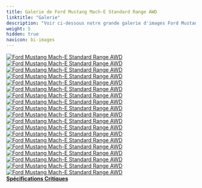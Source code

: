 ```yaml
---
title: Galerie de Ford Mustang Mach-E Standard Range AWD
linktitle: "Galerie"
description: "Voir ci-dessous notre grande galerie d'images Ford Mustang Mach-E Standard Range AWD. Cliquez sur les images pour des versions haute résolution."
weight: 5
hidden: true
navicon: bi-images
---
```

<!-- markdownlint-disable MD033 -->
<div class="row" id ="my-gallery">
	<div class="pswp-grid-item col-6 col-md-4">
		<a href="https://media.evkx.net/multimedia/models/ford/mustang_mach-e/mustang_mach-e_standard_range_awd/charging_1.jpg"
data-pswp-src="https://media.evkx.net/multimedia/models/ford/mustang_mach-e/mustang_mach-e_standard_range_awd/charging_1.jpg"
data-pswp-width="3000"
data-pswp-height="1736" 
target="_blank">
			<img src="https://media.evkx.net/multimedia/models/ford/mustang_mach-e/mustang_mach-e_standard_range_awd/charging_1_xst.jpg" alt="Ford Mustang Mach-E Standard Range AWD" class="img-fluid " />
		</a>
	</div>
	<div class="pswp-grid-item col-6 col-md-4">
		<a href="https://media.evkx.net/multimedia/models/ford/mustang_mach-e/mustang_mach-e_standard_range_awd/charging_2.jpg"
data-pswp-src="https://media.evkx.net/multimedia/models/ford/mustang_mach-e/mustang_mach-e_standard_range_awd/charging_2.jpg"
data-pswp-width="3000"
data-pswp-height="1999" 
target="_blank">
			<img src="https://media.evkx.net/multimedia/models/ford/mustang_mach-e/mustang_mach-e_standard_range_awd/charging_2_xst.jpg" alt="Ford Mustang Mach-E Standard Range AWD" class="img-fluid " />
		</a>
	</div>
	<div class="pswp-grid-item col-6 col-md-4">
		<a href="https://media.evkx.net/multimedia/models/ford/mustang_mach-e/mustang_mach-e_standard_range_awd/exterior_1.jpg"
data-pswp-src="https://media.evkx.net/multimedia/models/ford/mustang_mach-e/mustang_mach-e_standard_range_awd/exterior_1.jpg"
data-pswp-width="3000"
data-pswp-height="1642" 
target="_blank">
			<img src="https://media.evkx.net/multimedia/models/ford/mustang_mach-e/mustang_mach-e_standard_range_awd/exterior_1_xst.jpg" alt="Ford Mustang Mach-E Standard Range AWD" class="img-fluid " />
		</a>
	</div>
	<div class="pswp-grid-item col-6 col-md-4">
		<a href="https://media.evkx.net/multimedia/models/ford/mustang_mach-e/mustang_mach-e_standard_range_awd/exterior_2.jpg"
data-pswp-src="https://media.evkx.net/multimedia/models/ford/mustang_mach-e/mustang_mach-e_standard_range_awd/exterior_2.jpg"
data-pswp-width="3000"
data-pswp-height="2001" 
target="_blank">
			<img src="https://media.evkx.net/multimedia/models/ford/mustang_mach-e/mustang_mach-e_standard_range_awd/exterior_2_xst.jpg" alt="Ford Mustang Mach-E Standard Range AWD" class="img-fluid " />
		</a>
	</div>
	<div class="pswp-grid-item col-6 col-md-4">
		<a href="https://media.evkx.net/multimedia/models/ford/mustang_mach-e/mustang_mach-e_standard_range_awd/exterior_3.jpg"
data-pswp-src="https://media.evkx.net/multimedia/models/ford/mustang_mach-e/mustang_mach-e_standard_range_awd/exterior_3.jpg"
data-pswp-width="3000"
data-pswp-height="2001" 
target="_blank">
			<img src="https://media.evkx.net/multimedia/models/ford/mustang_mach-e/mustang_mach-e_standard_range_awd/exterior_3_xst.jpg" alt="Ford Mustang Mach-E Standard Range AWD" class="img-fluid " />
		</a>
	</div>
	<div class="pswp-grid-item col-6 col-md-4">
		<a href="https://media.evkx.net/multimedia/models/ford/mustang_mach-e/mustang_mach-e_standard_range_awd/exterior_4.jpg"
data-pswp-src="https://media.evkx.net/multimedia/models/ford/mustang_mach-e/mustang_mach-e_standard_range_awd/exterior_4.jpg"
data-pswp-width="3000"
data-pswp-height="2001" 
target="_blank">
			<img src="https://media.evkx.net/multimedia/models/ford/mustang_mach-e/mustang_mach-e_standard_range_awd/exterior_4_xst.jpg" alt="Ford Mustang Mach-E Standard Range AWD" class="img-fluid " />
		</a>
	</div>
	<div class="pswp-grid-item col-6 col-md-4">
		<a href="https://media.evkx.net/multimedia/models/ford/mustang_mach-e/mustang_mach-e_standard_range_awd/exterior_5.jpg"
data-pswp-src="https://media.evkx.net/multimedia/models/ford/mustang_mach-e/mustang_mach-e_standard_range_awd/exterior_5.jpg"
data-pswp-width="3000"
data-pswp-height="2250" 
target="_blank">
			<img src="https://media.evkx.net/multimedia/models/ford/mustang_mach-e/mustang_mach-e_standard_range_awd/exterior_5_xst.jpg" alt="Ford Mustang Mach-E Standard Range AWD" class="img-fluid " />
		</a>
	</div>
	<div class="pswp-grid-item col-6 col-md-4">
		<a href="https://media.evkx.net/multimedia/models/ford/mustang_mach-e/mustang_mach-e_standard_range_awd/frontseats_1.jpg"
data-pswp-src="https://media.evkx.net/multimedia/models/ford/mustang_mach-e/mustang_mach-e_standard_range_awd/frontseats_1.jpg"
data-pswp-width="3000"
data-pswp-height="1999" 
target="_blank">
			<img src="https://media.evkx.net/multimedia/models/ford/mustang_mach-e/mustang_mach-e_standard_range_awd/frontseats_1_xst.jpg" alt="Ford Mustang Mach-E Standard Range AWD" class="img-fluid " />
		</a>
	</div>
	<div class="pswp-grid-item col-6 col-md-4">
		<a href="https://media.evkx.net/multimedia/models/ford/mustang_mach-e/mustang_mach-e_standard_range_awd/frunk_1.jpg"
data-pswp-src="https://media.evkx.net/multimedia/models/ford/mustang_mach-e/mustang_mach-e_standard_range_awd/frunk_1.jpg"
data-pswp-width="3000"
data-pswp-height="1999" 
target="_blank">
			<img src="https://media.evkx.net/multimedia/models/ford/mustang_mach-e/mustang_mach-e_standard_range_awd/frunk_1_xst.jpg" alt="Ford Mustang Mach-E Standard Range AWD" class="img-fluid " />
		</a>
	</div>
	<div class="pswp-grid-item col-6 col-md-4">
		<a href="https://media.evkx.net/multimedia/models/ford/mustang_mach-e/mustang_mach-e_standard_range_awd/headlights_1.jpg"
data-pswp-src="https://media.evkx.net/multimedia/models/ford/mustang_mach-e/mustang_mach-e_standard_range_awd/headlights_1.jpg"
data-pswp-width="3000"
data-pswp-height="1999" 
target="_blank">
			<img src="https://media.evkx.net/multimedia/models/ford/mustang_mach-e/mustang_mach-e_standard_range_awd/headlights_1_xst.jpg" alt="Ford Mustang Mach-E Standard Range AWD" class="img-fluid " />
		</a>
	</div>
	<div class="pswp-grid-item col-6 col-md-4">
		<a href="https://media.evkx.net/multimedia/models/ford/mustang_mach-e/mustang_mach-e_standard_range_awd/interior_1.jpg"
data-pswp-src="https://media.evkx.net/multimedia/models/ford/mustang_mach-e/mustang_mach-e_standard_range_awd/interior_1.jpg"
data-pswp-width="3000"
data-pswp-height="1999" 
target="_blank">
			<img src="https://media.evkx.net/multimedia/models/ford/mustang_mach-e/mustang_mach-e_standard_range_awd/interior_1_xst.jpg" alt="Ford Mustang Mach-E Standard Range AWD" class="img-fluid " />
		</a>
	</div>
	<div class="pswp-grid-item col-6 col-md-4">
		<a href="https://media.evkx.net/multimedia/models/ford/mustang_mach-e/mustang_mach-e_standard_range_awd/interior_2.jpg"
data-pswp-src="https://media.evkx.net/multimedia/models/ford/mustang_mach-e/mustang_mach-e_standard_range_awd/interior_2.jpg"
data-pswp-width="3000"
data-pswp-height="1999" 
target="_blank">
			<img src="https://media.evkx.net/multimedia/models/ford/mustang_mach-e/mustang_mach-e_standard_range_awd/interior_2_xst.jpg" alt="Ford Mustang Mach-E Standard Range AWD" class="img-fluid " />
		</a>
	</div>
	<div class="pswp-grid-item col-6 col-md-4">
		<a href="https://media.evkx.net/multimedia/models/ford/mustang_mach-e/mustang_mach-e_standard_range_awd/interior_3.jpg"
data-pswp-src="https://media.evkx.net/multimedia/models/ford/mustang_mach-e/mustang_mach-e_standard_range_awd/interior_3.jpg"
data-pswp-width="3000"
data-pswp-height="2242" 
target="_blank">
			<img src="https://media.evkx.net/multimedia/models/ford/mustang_mach-e/mustang_mach-e_standard_range_awd/interior_3_xst.jpg" alt="Ford Mustang Mach-E Standard Range AWD" class="img-fluid " />
		</a>
	</div>
	<div class="pswp-grid-item col-6 col-md-4">
		<a href="https://media.evkx.net/multimedia/models/ford/mustang_mach-e/mustang_mach-e_standard_range_awd/main_1.jpg"
data-pswp-src="https://media.evkx.net/multimedia/models/ford/mustang_mach-e/mustang_mach-e_standard_range_awd/main_1.jpg"
data-pswp-width="3000"
data-pswp-height="1674" 
target="_blank">
			<img src="https://media.evkx.net/multimedia/models/ford/mustang_mach-e/mustang_mach-e_standard_range_awd/main_1_xst.jpg" alt="Ford Mustang Mach-E Standard Range AWD" class="img-fluid " />
		</a>
	</div>
	<div class="pswp-grid-item col-6 col-md-4">
		<a href="https://media.evkx.net/multimedia/models/ford/mustang_mach-e/mustang_mach-e_standard_range_awd/rearlights_1.jpg"
data-pswp-src="https://media.evkx.net/multimedia/models/ford/mustang_mach-e/mustang_mach-e_standard_range_awd/rearlights_1.jpg"
data-pswp-width="3000"
data-pswp-height="1999" 
target="_blank">
			<img src="https://media.evkx.net/multimedia/models/ford/mustang_mach-e/mustang_mach-e_standard_range_awd/rearlights_1_xst.jpg" alt="Ford Mustang Mach-E Standard Range AWD" class="img-fluid " />
		</a>
	</div>
	<div class="pswp-grid-item col-6 col-md-4">
		<a href="https://media.evkx.net/multimedia/models/ford/mustang_mach-e/mustang_mach-e_standard_range_awd/screens_1.jpg"
data-pswp-src="https://media.evkx.net/multimedia/models/ford/mustang_mach-e/mustang_mach-e_standard_range_awd/screens_1.jpg"
data-pswp-width="3000"
data-pswp-height="2000" 
target="_blank">
			<img src="https://media.evkx.net/multimedia/models/ford/mustang_mach-e/mustang_mach-e_standard_range_awd/screens_1_xst.jpg" alt="Ford Mustang Mach-E Standard Range AWD" class="img-fluid " />
		</a>
	</div>
	<div class="pswp-grid-item col-6 col-md-4">
		<a href="https://media.evkx.net/multimedia/models/ford/mustang_mach-e/mustang_mach-e_standard_range_awd/secondrowseats_1.jpg"
data-pswp-src="https://media.evkx.net/multimedia/models/ford/mustang_mach-e/mustang_mach-e_standard_range_awd/secondrowseats_1.jpg"
data-pswp-width="3000"
data-pswp-height="2250" 
target="_blank">
			<img src="https://media.evkx.net/multimedia/models/ford/mustang_mach-e/mustang_mach-e_standard_range_awd/secondrowseats_1_xst.jpg" alt="Ford Mustang Mach-E Standard Range AWD" class="img-fluid " />
		</a>
	</div>
	<div class="pswp-grid-item col-6 col-md-4">
		<a href="https://media.evkx.net/multimedia/models/ford/mustang_mach-e/mustang_mach-e_standard_range_awd/speakers_1.jpg"
data-pswp-src="https://media.evkx.net/multimedia/models/ford/mustang_mach-e/mustang_mach-e_standard_range_awd/speakers_1.jpg"
data-pswp-width="3000"
data-pswp-height="2250" 
target="_blank">
			<img src="https://media.evkx.net/multimedia/models/ford/mustang_mach-e/mustang_mach-e_standard_range_awd/speakers_1_xst.jpg" alt="Ford Mustang Mach-E Standard Range AWD" class="img-fluid " />
		</a>
	</div>
	<div class="pswp-grid-item col-6 col-md-4">
		<a href="https://media.evkx.net/multimedia/models/ford/mustang_mach-e/mustang_mach-e_standard_range_awd/trunk_1.jpg"
data-pswp-src="https://media.evkx.net/multimedia/models/ford/mustang_mach-e/mustang_mach-e_standard_range_awd/trunk_1.jpg"
data-pswp-width="3000"
data-pswp-height="1721" 
target="_blank">
			<img src="https://media.evkx.net/multimedia/models/ford/mustang_mach-e/mustang_mach-e_standard_range_awd/trunk_1_xst.jpg" alt="Ford Mustang Mach-E Standard Range AWD" class="img-fluid " />
		</a>
	</div>
</div>
<script type="module">
  import PhotoSwipeLightbox from '/js/photoswipe-lightbox.esm.js';
    const lightbox = new PhotoSwipeLightbox({
       gallery: '#my-gallery',
        children: 'a',
        pswpModule: () => import('/js/photoswipe.esm.js')
    });
lightbox.init();
</script>
<div class="mt-3 mb-3">
<a href="../specifications/" class="text-decoration-none text-black">
<strong><i class="bi-arrow-left"></i> Spécifications </strong>
</a>
<a href="../reviews/" class="text-decoration-none text-black float-end">
<strong>Critiques <i class="bi-arrow-right"></i></strong>
</a>
</div>
